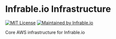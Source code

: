 # Infrable.io Infrastructure

[![MIT License](https://img.shields.io/badge/License-MIT-blue.svg)](https://github.com/infrable-io/infrable-io-infrastructure/blob/master/LICENSE)
[![Maintained by Infrable.io](https://img.shields.io/badge/Maintained%20by-Infrable.io-000000)](https://infrable.io)

Core AWS infrastructure for Infrable.io

